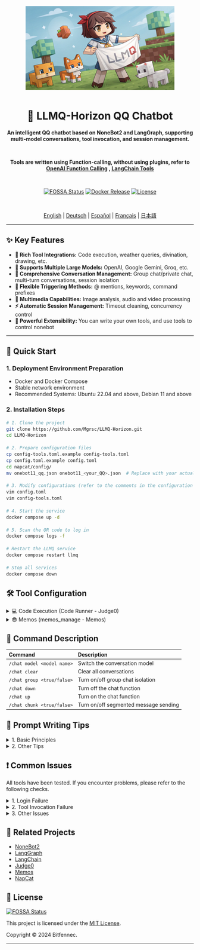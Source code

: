<div align="center">

<img src="static/LLMQ.webp" width="400" style="margin-bottom: 10px;">

# 🤖 LLMQ-Horizon QQ Chatbot

**An intelligent QQ chatbot based on NoneBot2 and LangGraph, supporting multi-model conversations, tool invocation, and session management.**

<br>

**Tools are written using Function-calling, without using plugins, refer to [OpenAI Function Calling](https://platform.openai.com/docs/guides/function-calling) , [LangChain Tools](https://python.langchain.com/docs/how_to/#tools)**

<br>

[![FOSSA Status](https://app.fossa.com/api/projects/git%2Bgithub.com%2FMgrsc%2FLLMQ-Horizon.svg?type=small)](https://app.fossa.com/projects/git%2Bgithub.com%2FMgrsc%2FLLMQ-Horizon?ref=badge_small)
[![Docker Release](https://img.shields.io/docker/pulls/bitfennec/llmq-horizon?color=%230077c8&label=Docker%20Pulls&logo=docker&logoColor=white&style=flat)](https://hub.docker.com/r/bitfennec/llmq-horizon)
[![License](https://img.shields.io/github/license/Mgrsc/LLMQ-Horizon?color=%2300c853&label=MIT%20License&style=flat)](https://github.com/Mgrsc/LLMQ-Horizon/blob/main/LICENSE)

<br>

[English](https://github.com/Mgrsc/LLMQ-Horizon/blob/main/readmes_i18n/README_en.md) | [Deutsch](https://github.com/Mgrsc/LLMQ-Horizon/blob/main/readmes_i18n/README_de.md) | [Español](https://github.com/Mgrsc/LLMQ-Horizon/blob/main/readmes_i18n/README_es.md) | [Français](https://github.com/Mgrsc/LLMQ-Horizon/blob/main/readmes_i18n/README_fr.md) | [日本語](https://github.com/Mgrsc/LLMQ-Horizon/blob/main/readmes_i18n/README_ja.md)

</div>

---

## ✨ Key Features

-   **🔌 Rich Tool Integrations:** Code execution, weather queries, divination, drawing, etc.
-   **🤖 Supports Multiple Large Models:** OpenAI, Google Gemini, Groq, etc.
-   **💬 Comprehensive Conversation Management:** Group chat/private chat, multi-turn conversations, session isolation
-   **🎯 Flexible Triggering Methods:** @ mentions, keywords, command prefixes
-   **🎨 Multimedia Capabilities:** Image analysis, audio and video processing
-   **⚡ Automatic Session Management:** Timeout cleaning, concurrency control
-   **🦖 Powerful Extensibility:** You can write your own tools, and use tools to control nonebot

---

## 🚀 Quick Start

### 1. Deployment Environment Preparation

-   Docker and Docker Compose
-   Stable network environment
-   Recommended Systems: Ubuntu 22.04 and above, Debian 11 and above

### 2. Installation Steps

```bash
# 1. Clone the project
git clone https://github.com/Mgrsc/LLMQ-Horizon.git
cd LLMQ-Horizon

# 2. Prepare configuration files
cp config-tools.toml.example config-tools.toml
cp config.toml.example config.toml
cd napcat/config/
mv onebot11_qq.json onebot11_<your_QQ>.json  # Replace with your actual QQ number

# 3. Modify configurations (refer to the comments in the configuration files for modification)
vim config.toml
vim config-tools.toml

# 4. Start the service
docker compose up -d

# 5. Scan the QR code to log in
docker compose logs -f

# Restart the LLMQ service
docker compose restart llmq

# Stop all services
docker compose down
```

## 🛠️ Tool Configuration

<details>
<summary>💻 Code Execution (Code Runner - Judge0)</summary>

[Judge0 Official Deployment Tutorial](https://github.com/judge0/judge0/blob/master/CHANGELOG.md)

1.  **Prepare an environment with Ubuntu 22.04 or higher and Docker, and configure cgroup v1:**

    ```bash
    sudo sed -i 's/GRUB_CMDLINE_LINUX=""/GRUB_CMDLINE_LINUX="systemd.unified_cgroup_hierarchy=0"/' /etc/default/grub
    sudo update-grub
    sudo reboot
    ```

2.  **Deploy Judge0:**

    ```bash
    wget https://github.com/judge0/judge0/releases/download/v1.13.1/judge0-v1.13.1.zip
    unzip judge0-v1.13.1.zip
    cd judge0-v1.13.1

    # Generate two passwords and set the passwords
    openssl rand -hex 32

    # Use the generated passwords to update the REDIS_PASSWORD and POSTGRES_PASSWORD variables in the judge0.conf file.

    # Start the service
    docker-compose up -d db redis
    sleep 10s
    docker-compose up -d
    sleep 5s
    ```

    Your Judge0 CE v1.13.1 instance is now up and running; visit http://<your server IP address>:2358/docs for documentation.

3.  **Configure config-tools.toml:**

    ```toml
    [code_generation_running]
    judge0_url = "http://your-server:2358"
    judge0_api_key = "your-api-key"
    ```

</details>

<details>
<summary>😎 Memos (memos_manage - Memos)</summary>

[Memos Official Deployment Tutorial](https://www.usememos.com/docs/install/container-install)

1.  **Prepare an environment with Ubuntu 22.04 or higher and Docker:**

2.  **Create a docker-compose.yaml file**

    ```yaml
    services:
      memos:
        image: neosmemo/memos:stable
        container_name: memos
        ports:
          - 5230:5230
        volumes:
          - ./memos:/var/opt/memos
        restart: always
    ```

3.  **Start memos**

    ```shell
    docker compose up -d
    ```

    You can now access memos at http://<your server IP address>:5230. Get the Tokens in the Settings of Memos.

4.  **Fill in the configuration file**

    ```toml
    [memos]
    url = "http://your-server:xxx"
    memos_token = "<fill in the obtained tokens>"
    default_visibility = "PRIVATE"
    page_size = 10
    user_id = 6
    ```

</details>

## 📝 Command Description

| Command                      | Description                                  |
| :--------------------------- | :------------------------------------------- |
| `/chat model <model name>`   | Switch the conversation model                |
| `/chat clear`               | Clear all conversations                       |
| `/chat group <true/false>`   | Turn on/off group chat isolation             |
| `/chat down`                | Turn off the chat function                   |
| `/chat up`                  | Turn on the chat function                    |
| `/chat chunk <true/false>`   | Turn on/off segmented message sending        |

## 🦊 Prompt Writing Tips

<details>
<summary>1. Basic Principles</summary>

-   Clear Instructions: Use imperative language to clearly state the user's needs, ensuring the LLM can understand accurately.
-   Provide Reference Examples/Text: Provide detailed examples and information to form a Few-shot-Prompt, helping the LLM strengthen its understanding of the intent.
-   Structured Expression: Use markup symbols (such as XML tags, triple quotes, Markdown) to enhance readability and make the prompt clear.
-   Output Control: Specify requirements for output format, language style, etc., to ensure the LLM generates output that meets user expectations.
-   Layout Optimization: Carefully arrange the layout of the Prompt for easy understanding by the LLM.
</details>
<details>
<summary>2. Other Tips</summary>

-   List available tools, and explain and request for complex tools
    ```
    create_speech generates speech
        - Maximum 40 characters, no emojis allowed
        - Supported languages: Chinese, English, Japanese, German, French, Spanish, Korean, Arabic, Russian, Dutch, Italian, Polish, Portuguese
        - Available voice mappings:
            Keli = keli
            Sigewinne = xigewen
            Yae Miko = shenzi
            Ding Zhen = dingzhen
            Lei Jun = leijun
            Lazy Sheep = lanyangyang
    ```
-   Require the tool to send back the file:// address
    ```
      Drawing, getting music, and tts must send the returned link or file path address to the user
    ```
-   Example of formatting tool return content
    ```
        # Example of optimizing the formatting of tool return content
      Example of formatting data returned by get_weather_data:
      * A: Tell me the weather in Changsha today
          T: Call tool `get_weather_data` to get the weather
          Q:
          🌤️ {Location} Weather
          🌅 Sunrise and Sunset: {xx:xx}-{xx:xx without year}
          ⏱️ Time: {Time}
          🌡️ Temperature: {Temperature}℃
          💧 Humidity: {Humidity}%
          🧣 Feels Like: {Feels Like}℃
          🍃 Wind Direction and Speed: {Wind Direction}-{Wind Speed}
          📋 Overall Situation: {Overall Analysis}
          Baby, remember to wear more clothes when going out~ Be careful not to catch a cold
    ```
</details>

## ❗ Common Issues

All tools have been tested. If you encounter problems, please refer to the following checks.

<details>
<summary>1. Login Failure</summary>

-   Check if the QQ number configuration is correct.
-   Confirm the napcat configuration file format.
-   View napcat container logs to troubleshoot the issue.

</details>

<details>
<summary>2. Tool Invocation Failure</summary>

-   Confirm that the model supports function calling capabilities.
-   Check the relevant API key configurations.
-   View LLMQ container logs to locate the error.
-   Add [LangSmith](https://smith.langchain.com/) to the docker container for debugging.

    ```yaml
    environment:
      - LANGCHAIN_TRACING_V2=true
      - LANGCHAIN_ENDPOINT="https://api.smith.langchain.com"
      - LANGCHAIN_API_KEY="<your_api_key>"
      - LANGCHAIN_PROJECT="<your_project_name>"
    ```

</details>

<details>
<summary>3. Other Issues</summary>

-   For other issues, please join the QQ group for discussion.
    ![qrcode](static/qrcode.jpg)

</details>

## 🔗 Related Projects

-   [NoneBot2](https://github.com/nonebot/nonebot2)
-   [LangGraph](https://github.com/langchain-ai/langgraph)
-   [LangChain](https://github.com/langchain-ai/langchain)
-   [Judge0](https://github.com/judge0/judge0)
-   [Memos](https://github.com/usememos/memos)
-  [NapCat](https://github.com/NapNeko/NapCatQQ)

## 📄 License

[![FOSSA Status](https://app.fossa.com/api/projects/git%2Bgithub.com%2FMgrsc%2FLLMQ-Horizon.svg?type=large&issueType=license)](https://app.fossa.com/projects/git%2Bgithub.com%2FMgrsc%2FLLMQ-Horizon?ref=badge_large&issueType=license)

This project is licensed under the [MIT License](https://github.com/Mgrsc/LLMQ-Horizon/blob/main/LICENSE).

Copyright © 2024 Bitfennec.

---